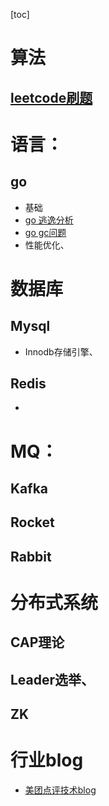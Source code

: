 [toc]

# 算法
## [leetcode刷题](https://github.com/jasonye/leetcode)

# 语言：
## go
* 基础
* [go 逃逸分析](go%20%E9%80%83%E9%80%B8%E5%88%86%E6%9E%90.md)
* [go gc问题](go%20gc%E9%97%AE%E9%A2%98.md)
* 性能优化、

# 数据库
## Mysql
* Innodb存储引擎、

## Redis
*

# MQ：
## Kafka
## Rocket
## Rabbit

# 分布式系统
## CAP理论
## Leader选举、
## ZK

# 行业blog
* [美团点评技术blog](https://tech.meituan.com/)




